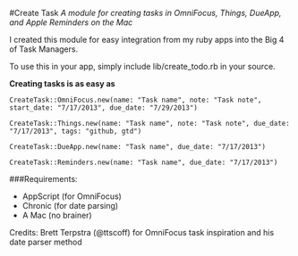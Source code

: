 #Create Task
_A module for creating tasks in OmniFocus, Things, DueApp, and Apple Reminders on the Mac_

I created this module for easy integration from my ruby apps into the Big 4 of Task Managers.

To use this in your app, simply include
    lib/create_todo.rb
in your source.

__Creating tasks is as easy as__

    CreateTask::OmniFocus.new(name: "Task name", note: "Task note", start_date: "7/17/2013", due_date: "7/29/2013")

    CreateTask::Things.new(name: "Task name", note: "Task note", due_date: "7/17/2013", tags: "github, gtd")

    CreateTask::DueApp.new(name: "Task name", due_date: "7/17/2013")

    CreateTask::Reminders.new(name: "Task name", due_date: "7/17/2013")


  ###Requirements:

  - AppScript (for OmniFocus)
  - Chronic (for date parsing)
  - A Mac (no brainer)

  Credits:
  Brett Terpstra (@ttscoff) for OmniFocus task inspiration and his date parser method
